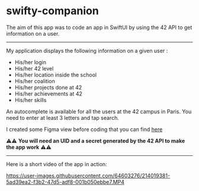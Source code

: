 # swifty-companion

The aim of this app was to code an app in SwiftUI by using the 42 API to get information on a user.

---- 

My application displays the following information on a given user :
* His/her login
* His/her 42 level
* His/her location inside the school
* His/her coalition
* His/her projects done at 42
* His/her achievements at 42
* His/her skills

An autocomplete is available for all the users at the 42 campus in Paris. You need to enter at least 3 letters and tap search.

I created some Figma view before coding that you can find [here](https://github.com/llescure/swifty-companion/tree/main/swifty-companion/swifty-companion/Preview%20Content/Preview%20Assets.xcassets/Figma)

:warning::warning: **You will need an UID and a secret generated by the 42 API to make the app work** :warning::warning:

----

Here is a short video of the app in action:

https://user-images.githubusercontent.com/64603276/214019381-5ad39ea2-f3b2-47d5-adf8-001b050ebbe7.MP4


